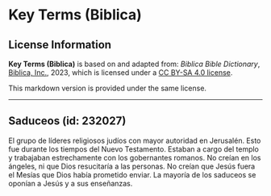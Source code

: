 # Key Terms (Biblica)

## License Information

**Key Terms (Biblica)** is based on and adapted from: _Biblica Bible Dictionary_, [Biblica, Inc.](https://www.biblica.com/), 2023, which is licensed under a [CC BY-SA 4.0 license](https://creativecommons.org/licenses/by-sa/4.0/legalcode.en).

This markdown version is provided under the same license.



--------------------------------

## Saduceos (id: 232027)

El grupo de líderes religiosos judíos con mayor autoridad en Jerusalén. Esto fue durante los tiempos del Nuevo Testamento. Estaban a cargo del templo y trabajaban estrechamente con los gobernantes romanos. No creían en los ángeles, ni que Dios resucitaría a las personas. No creían que Jesús fuera el Mesías que Dios había prometido enviar. La mayoría de los saduceos se oponían a Jesús y a sus enseñanzas.


